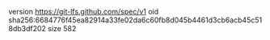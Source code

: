 version https://git-lfs.github.com/spec/v1
oid sha256:6684776f45ea82914a33fe02da6c60fb8d045b4461d3cb6acb45c518db3df202
size 582
